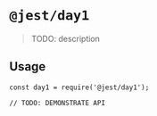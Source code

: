 # `@jest/day1`

> TODO: description

## Usage

```
const day1 = require('@jest/day1');

// TODO: DEMONSTRATE API
```
